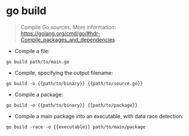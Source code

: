 # go build

> Compile Go sources.
> More information: <https://golang.org/cmd/go/#hdr-Compile_packages_and_dependencies>.

- Compile a file:

`go build path/to/main.go`

- Compile, specifying the output filename:

`go build -o {{path/to/binary}} {{path/to/source.go}}`

- Compile a package:

`go build -o {{path/to/binary}} {{path/to/package}}`

- Compile a main package into an executable, with data race detection:

`go build -race -o {{executable}} path/to/main/package`
